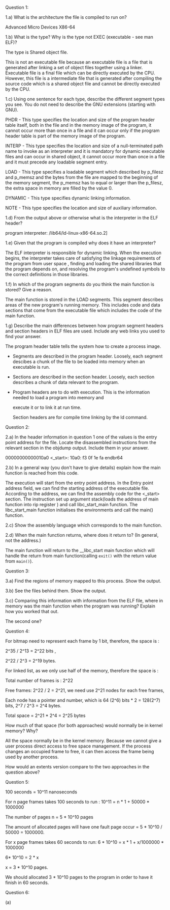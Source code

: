 Question 1:

1.a) What is the architecture the file is compiled to run on? 

Advanced Micro Devices X86-64



1.b) What is the type? Why is the type not EXEC (executable - see man ELF)? 

The type is Shared object file. 

This is not an executable file because an executable file is a file that is generated after linking a set of object files together using a linker. Executable file is a final file which can be directly executed by the CPU. However, this file is a intermediate file that is generated after compiling the source code which is a shared object file and cannot be directly executed by the CPU. 



1.c) Using one sentence for each type, describe the different segment types you see. You do not
need to describe the GNU extensions (starting with GNU).

PHDR - This type specifies the location and size of the program header table itself, both in the file and in the memory image of the program, it cannot occur more than once in a file and it can occur only if the program header table is part of the memory image of the program.

INTERP - This type specifies the location and size of a null-terminated path name to invoke as an interpreter and it is mandatory for dynamic executable files and can occur in shared object, it cannot occur more than once in a file and it must precede any loadable segment entry. 

LOAD - This type specifies a loadable segment which described by p_filesz and p_memsz and the bytes from the file are mapped to the beginning of the memory segment,  the p_memsz has to equal or larger than the p_filesz, the extra space in memory are filled by the value 0.  

DYNAMIC - This type specifies dynamic linking information. 

NOTE - This type specifies the location and size of auxiliary information.



1.d) From the output above or otherwise what is the interpreter in the ELF header? 

program interpreter: /lib64/ld-linux-x86-64.so.2]



1.e) Given that the program is compiled why does it have an interpreter? 

The ELF interpreter is responsible for dynamic linking. When the execution begins, the interpreter takes care of satisfying the linkage requirements of the program from user space , finding and loading the shared libraries that the program depends on, and resolving the program's undefined symbols to the correct definitions in those libraries.



1.f) In which of the program segments do you think the main function is stored? Give a reason.

The main function is stored in the LOAD segments. This segment describes areas of the new program's running memory. This includes code and data sections that come from the executable file which includes the code of the main function. 



1.g) Describe the main differences between how program segment headers and section headers in
ELF files are used. Include any web links you used to find your answer.

The program header table tells the system how to create a process image.

- Segments are described in the program header. Loosely, each segment descibes a chunk of the file to be loaded into memory when an executable is run.

- Sections are described in the section header. Loosely, each section describes a chunk of data relevant to the program. 

- Program headers are to do with execution. This is the information needed to load a program into memory and 

  execute it or to link it at run time.

  Section headers are for compile time linking by the ld command. 



Question 2:

2.a) In the header information in question 1 one of the values is the entry point address for the
file. Locate the disassembled instructions from the relevant section in the objdump output.
Include them in your answer.

00000000000010a0 <_start>:
    10a0:	f3 0f 1e fa          	endbr64 



2.b) In a general way (you don't have to give details) explain how the main function is reached
from this code.

The execution will start from the entry point address. In the Entry point address field, we can find the starting address of the executable file. According to the address, we can find the assembly code for the <_start> section. The instruction set up argument stack(loads the address of main function into rip register ) and call libc_start_main function. The libc_start_main function initialises the environments and call the main() function.

2.c)
Show the assembly language which corresponds to the main function.



2.d) When the main function returns, where does it return to? (In general, not the address.)

The main function will return to the __libc_start main function which will handle the return from main function(calling `exit()` with the return value from `main()`). 

Question 3:

3.a) Find the regions of memory mapped to this process. Show the output.



3.b) See the files behind them. Show the output.



3.c)
Comparing this information with information from the ELF file, where in memory was the
main function when the program was running? Explain how you worked that out.

The second one?



Question 4:

For bitmap need to represent each frame by 1 bit, therefore, the space is : 

2^35 / 2^13 = 2^22 bits , 

2^22 / 2^3 = 2^19 bytes. 

For linked list, as we only use half of the memory, therefore the space is : 

Total number of frames is : 2^22

Free frames: 2^22 / 2 = 2^21, we need use 2^21 nodes for each free frames,

Each node has a pointer and number, which is  64 (2^6) bits * 2 = 128(2^7) bits, 2^7 / 2^3 = 2^4 bytes.  

Total space = 2^21 * 2^4 = 2^25 bytes

How much of that space (for both approaches) would normally be in kernel memory? Why?

All the space normally be in the kernel memory. Because we cannot give a user process direct access to free space management. If the process changes an occupied frame to free, it can then access the frame being used by another process.

 How would an extents version compare to the two approaches in the question above?



Question 5:

100 seconds =  10^11 nanoseconds

For n page frames takes 100 seconds to run : 10^11 = n * 1 + 50000 * 1000000

The number of pages n = 5 * 10^10 pages

The amount of allocated pages will have one fault page occur = 5 * 10^10 / 50000 = 1000000.

For x page frames takes 60 seconds to run: 6 * 10^10 = x * 1 + x/1000000 * 1000000

6* 10^10 = 2 * x

x = 3 * 10^10 pages. 

We should allocated 3 * 10^10 pages to the program in order to have it finish in 60 seconds.  



Question 6: 

(a) 



 






